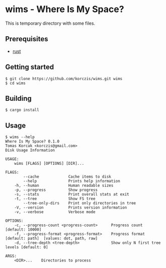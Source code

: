 # wims - Where Is My Space?

This is temporary directory with some files.

## Prerequisites

- [rust](https://www.rust-lang.org)

## Getting started

```
$ git clone https://github.com/korczis/wims.git wims
$ cd wims
```

## Building

```
$ cargo install
```

## Usage

```
$ wims --help
Where Is My Space? 0.1.0
Tomas Korcak <korczis@gmail.com>
Disk Usage Information

USAGE:
    wims [FLAGS] [OPTIONS] [DIR]...

FLAGS:
        --cache             Cache items to disk
        --help              Prints help information
    -h, --human             Human readable sizes
    -p, --progress          Show progress
    -s, --stats             Print overall stats at exit
    -t, --tree              Show FS tree
        --tree-only-dirs    Print only directories in tree
    -V, --version           Prints version information
    -v, --verbose           Verbose mode

OPTIONS:
    -c, --progress-count <progress-count>      Progress count [default: 10000]
    -f, --progress-format <progress-format>    Progress format [default: path]  [values: dot, path, raw]
    -d, --tree-depth <tree-depth>              Show only N first tree levels [default: 0]

ARGS:
    <DIR>...    Directories to process
```
